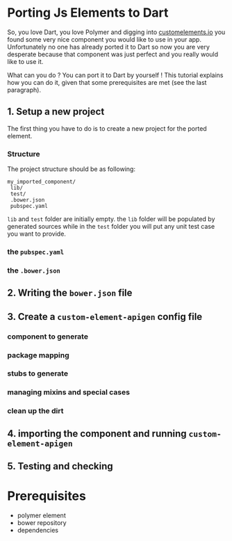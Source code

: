 # Porting Js Elements to Dart

So, you love Dart, you love Polymer and digging into [customelements.io](https://customelements.io) you found some very nice component you would like to use in
your app. Unfortunately no one has already ported it to Dart so now you are very desperate because that component was just perfect and you really would like to 
use it.

What can you do ? You can port it to Dart by yourself ! This tutorial explains how you can do it, given that some prerequisites are met (see the last paragraph).

## 1. Setup a new project

The first thing you have to do is to create a new project for the ported element. 

### Structure

The project structure should be as following:
    
    my_imported_component/
     lib/
     test/
     .bower.json
     pubspec.yaml
     
`lib` and `test` folder are initially empty. the `lib` folder will be populated by generated sources while in the `test` folder you will put any unit test case you want to provide.

### the `pubspec.yaml`



### the `.bower.json`

## 2. Writing the `bower.json` file

## 3. Create a `custom-element-apigen` config file  

### component to generate

### package mapping

### stubs to generate

### managing mixins and special cases

### clean up the dirt

## 4. importing the component and running `custom-element-apigen`

## 5. Testing and checking

# Prerequisites

 - polymer element
 - bower repository
 - dependencies
